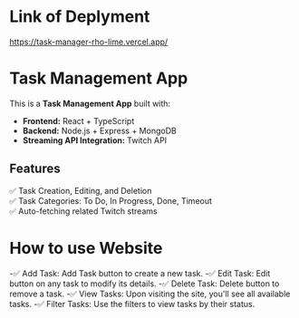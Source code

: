 
# Link of Deplyment 
https://task-manager-rho-lime.vercel.app/


# Task Management App

This is a **Task Management App** built with:

- **Frontend:** React + TypeScript
- **Backend:** Node.js + Express + MongoDB
- **Streaming API Integration:** Twitch API

## Features

✅ Task Creation, Editing, and Deletion  
✅ Task Categories: To Do, In Progress, Done, Timeout  
✅ Auto-fetching related Twitch streams

# How to use Website
-✅ Add Task: Add Task button to create a new task.
-✅ Edit Task:  Edit button on any task to modify its details.
-✅ Delete Task:  Delete button to remove a task.
-✅ View Tasks: Upon visiting the site, you'll see all available tasks.
-✅ Filter Tasks: Use the filters to view tasks by their status.





```


```
